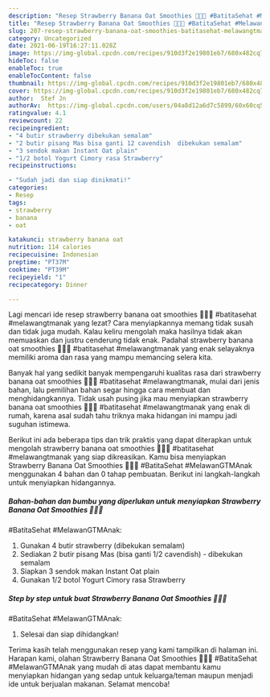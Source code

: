 ```yaml
---
description: "Resep Strawberry Banana Oat Smoothies 🍓🍌🍵 #BatitaSehat #MelawanGTMAnak yang Lezat"
title: "Resep Strawberry Banana Oat Smoothies 🍓🍌🍵 #BatitaSehat #MelawanGTMAnak yang Lezat"
slug: 207-resep-strawberry-banana-oat-smoothies-batitasehat-melawangtmanak-yang-lezat
category: Uncategorized
date: 2021-06-19T16:27:11.028Z
image: https://img-global.cpcdn.com/recipes/910d3f2e19801eb7/680x482cq70/strawberry-banana-oat-smoothies-batitasehat-melawangtmanak-foto-resep-utama.jpg
hideToc: false
enableToc: true
enableTocContent: false
thumbnail: https://img-global.cpcdn.com/recipes/910d3f2e19801eb7/680x482cq70/strawberry-banana-oat-smoothies-batitasehat-melawangtmanak-foto-resep-utama.jpg
cover: https://img-global.cpcdn.com/recipes/910d3f2e19801eb7/680x482cq70/strawberry-banana-oat-smoothies-batitasehat-melawangtmanak-foto-resep-utama.jpg
author:  Stef Jn
authorAv:  https://img-global.cpcdn.com/users/04a8d12a6d7c5899/60x60cq50/avatar.jpg
ratingvalue: 4.1
reviewcount: 22
recipeingredient:
- "4 butir strawberry dibekukan semalam"
- "2 butir pisang Mas bisa ganti 12 cavendish  dibekukan semalam"
- "3 sendok makan Instant Oat plain"
- "1/2 botol Yogurt Cimory rasa Strawberry"
recipeinstructions:

- "Sudah jadi dan siap dinikmati!"
categories:
- Resep
tags:
- strawberry
- banana
- oat

katakunci: strawberry banana oat 
nutrition: 114 calories
recipecuisine: Indonesian
preptime: "PT37M"
cooktime: "PT39M"
recipeyield: "1"
recipecategory: Dinner

---
```



Lagi mencari ide resep strawberry banana oat smoothies 🍓🍌🍵
#batitasehat
#melawangtmanak yang lezat? Cara menyiapkannya memang tidak susah dan tidak juga mudah. Kalau keliru mengolah maka hasilnya tidak akan memuaskan dan justru cenderung tidak enak. Padahal strawberry banana oat smoothies 🍓🍌🍵
#batitasehat
#melawangtmanak yang enak selayaknya memiliki aroma dan rasa yang mampu memancing selera kita.




Banyak hal yang sedikit banyak mempengaruhi kualitas rasa dari strawberry banana oat smoothies 🍓🍌🍵
#batitasehat
#melawangtmanak, mulai dari jenis bahan, lalu pemilihan bahan segar hingga cara membuat dan menghidangkannya. Tidak usah pusing jika mau menyiapkan strawberry banana oat smoothies 🍓🍌🍵
#batitasehat
#melawangtmanak yang enak di rumah, karena asal sudah tahu triknya maka hidangan ini mampu jadi suguhan istimewa.


Berikut ini ada beberapa tips dan trik praktis yang dapat diterapkan untuk mengolah strawberry banana oat smoothies 🍓🍌🍵
#batitasehat
#melawangtmanak yang siap dikreasikan. Kamu bisa menyiapkan Strawberry Banana Oat Smoothies 🍓🍌🍵
#BatitaSehat
#MelawanGTMAnak menggunakan 4 bahan dan 0 tahap pembuatan. Berikut ini langkah-langkah untuk menyiapkan hidangannya.

<!--inarticleads1-->

##### Bahan-bahan dan bumbu yang diperlukan untuk menyiapkan Strawberry Banana Oat Smoothies 🍓🍌🍵
#BatitaSehat
#MelawanGTMAnak:

1. Gunakan 4 butir strawberry (dibekukan semalam)
1. Sediakan 2 butir pisang Mas (bisa ganti 1/2 cavendish) - dibekukan semalam
1. Siapkan 3 sendok makan Instant Oat plain
1. Gunakan 1/2 botol Yogurt Cimory rasa Strawberry




<!--inarticleads2-->

##### Step by step untuk buat Strawberry Banana Oat Smoothies 🍓🍌🍵
#BatitaSehat
#MelawanGTMAnak:


1. Selesai dan siap dihidangkan!



Terima kasih telah menggunakan resep yang kami tampilkan di halaman ini. Harapan kami, olahan Strawberry Banana Oat Smoothies 🍓🍌🍵
#BatitaSehat
#MelawanGTMAnak yang mudah di atas dapat membantu kamu menyiapkan hidangan yang sedap untuk keluarga/teman maupun menjadi ide untuk berjualan makanan. Selamat mencoba!
